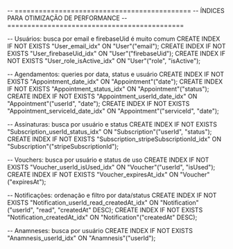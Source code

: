 -- ============================================
-- ÍNDICES PARA OTIMIZAÇÃO DE PERFORMANCE
-- ============================================

-- Usuários: busca por email e firebaseUid é muito comum
CREATE INDEX IF NOT EXISTS "User_email_idx" ON "User"("email");
CREATE INDEX IF NOT EXISTS "User_firebaseUid_idx" ON "User"("firebaseUid");
CREATE INDEX IF NOT EXISTS "User_role_isActive_idx" ON "User"("role", "isActive");

-- Agendamentos: queries por data, status e usuário
CREATE INDEX IF NOT EXISTS "Appointment_date_idx" ON "Appointment"("date");
CREATE INDEX IF NOT EXISTS "Appointment_status_idx" ON "Appointment"("status");
CREATE INDEX IF NOT EXISTS "Appointment_userId_date_idx" ON "Appointment"("userId", "date");
CREATE INDEX IF NOT EXISTS "Appointment_serviceId_date_idx" ON "Appointment"("serviceId", "date");

-- Assinaturas: busca por usuário e status
CREATE INDEX IF NOT EXISTS "Subscription_userId_status_idx" ON "Subscription"("userId", "status");
CREATE INDEX IF NOT EXISTS "Subscription_stripeSubscriptionId_idx" ON "Subscription"("stripeSubscriptionId");

-- Vouchers: busca por usuário e status de uso
CREATE INDEX IF NOT EXISTS "Voucher_userId_isUsed_idx" ON "Voucher"("userId", "isUsed");
CREATE INDEX IF NOT EXISTS "Voucher_expiresAt_idx" ON "Voucher"("expiresAt");

-- Notificações: ordenação e filtro por data/status
CREATE INDEX IF NOT EXISTS "Notification_userId_read_createdAt_idx" ON "Notification"("userId", "read", "createdAt" DESC);
CREATE INDEX IF NOT EXISTS "Notification_createdAt_idx" ON "Notification"("createdAt" DESC);

-- Anamneses: busca por usuário
CREATE INDEX IF NOT EXISTS "Anamnesis_userId_idx" ON "Anamnesis"("userId");

